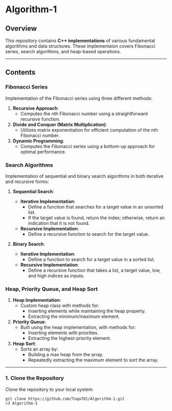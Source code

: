 # **Algorithm-1**

## **Overview**
This repository contains **C++ implementations** of various fundamental algorithms and data structures. These implementaion covers Fibonacci series, search algorithms, and heap-based operations.

---

## **Contents**

### **Fibonacci Series**
Implementation of the Fibonacci series using three different methods:
1. **Recursive Approach**:
   - Computes the nth Fibonacci number using a straightforward recursive function.
2. **Divide and Conquer (Matrix Multiplication)**:
   - Utilizes matrix exponentiation for efficient computation of the nth Fibonacci number.
3. **Dynamic Programming**:
   - Computes the Fibonacci series using a bottom-up approach for optimal performance.

### **Search Algorithms**
Implementation of sequential and binary search algorithms in both iterative and recursive forms:
1. **Sequential Search**:
   - **Iterative Implementation**:
     - Define a function that searches for a target value in an unsorted list.
     - If the target value is found, return the index; otherwise, return an indication that it is not found.
   - **Recursive Implementation**:
     - Define a recursive function to search for the target value.

2. **Binary Search**:
   - **Iterative Implementation**:
     - Define a function to search for a target value in a sorted list.
   - **Recursive Implementation**:
     - Define a recursive function that takes a list, a target value, low, and high indices as inputs.


### **Heap, Priority Queue, and Heap Sort**
1. **Heap Implementation**:
   - Custom heap class with methods for:
     - Inserting elements while maintaining the heap property.
     - Extracting the minimum/maximum element.
2. **Priority Queue**:
   - Built using the heap implementation, with methods for:
     - Inserting elements with priorities.
     - Extracting the highest-priority element.
3. **Heap Sort**:
   - Sorts an array by:
     - Building a max heap from the array.
     - Repeatedly extracting the maximum element to sort the array.

---


### **1. Clone the Repository**
Clone the repository to your local system:
```bash
git clone https://github.com/Toqa781/Algorithm-1.git
cd Algorithm-1
